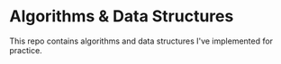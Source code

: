 # Algorithms & Data Structures

This repo contains algorithms and data structures I've implemented for practice.